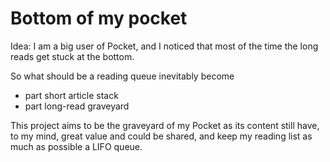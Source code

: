 Bottom of my pocket 
===================

Idea: I am a big user of Pocket, and I noticed that most of the time the long reads get stuck at the bottom. 

So what should be a reading queue inevitably become 
- part short article stack 
- part long-read graveyard

This project aims to be the graveyard of my Pocket as its content still have, to my mind, great value and could be shared, and keep my reading list as much as possible a LIFO queue.